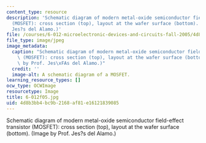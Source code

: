 ```yaml
---
content_type: resource
description: 'Schematic diagram of modern metal-oxide semiconductor field-effect transistor
  (MOSFET): cross section (top), layout at the wafer surface (bottom). (Image by Prof.
  Jes?s del Alamo.)'
file: /courses/6-012-microelectronic-devices-and-circuits-fall-2005/4d8b3bb4bc9b2168af81e16121839085_6-012f05.jpg
file_type: image/jpeg
image_metadata:
  caption: "Schematic diagram of modern metal-oxide semiconductor field-effect transistor\
    \ (MOSFET): cross section (top), layout at the wafer surface (bottom). (Image\
    \ by Prof. Jes\xFAs del Alamo.)"
  credit: ''
  image-alt: A schematic diagram of a MOSFET.
learning_resource_types: []
ocw_type: OCWImage
resourcetype: Image
title: 6-012f05.jpg
uid: 4d8b3bb4-bc9b-2168-af81-e16121839085
---
```

Schematic diagram of modern metal-oxide semiconductor field-effect transistor (MOSFET): cross section (top), layout at the wafer surface (bottom). (Image by Prof. Jes?s del Alamo.)

